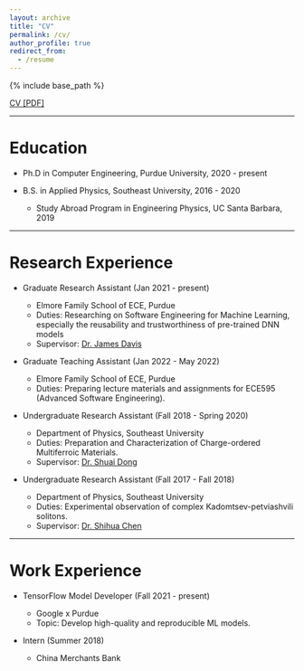 ```yaml
---
layout: archive
title: "CV"
permalink: /cv/
author_profile: true
redirect_from:
  - /resume
---
```


{% include base_path %}

[CV [PDF]](https://wenxin-jiang.github.io/files/CV.pdf)


<!-- [CV (short) [PDF]](https://wenxin-jiang.github.io/files/CV_short.pdf) -->


---
Education
======

* Ph.D in Computer Engineering, Purdue University, 2020 - present

* B.S. in Applied Physics, Southeast University, 2016 - 2020
  * Study Abroad Program in Engineering Physics, UC Santa Barbara, 2019

---
Research Experience
======
* Graduate Research Assistant (Jan 2021 - present)
  * Elmore Family School of ECE, Purdue
  * Duties:  Researching on Software Engineering for Machine Learning, especially the reusability and trustworthiness of pre-trained DNN models
  * Supervisor: [Dr. James Davis](https://davisjam.github.io/)

* Graduate Teaching Assistant (Jan 2022 - May 2022)
  * Elmore Family School of ECE, Purdue
  * Duties: Preparing lecture materials and assignments for ECE595 (Advanced Software Engineering).

* Undergraduate Research Assistant (Fall 2018 - Spring 2020)
  * Department of Physics, Southeast University
  * Duties: Preparation and Characterization of Charge-ordered Multiferroic Materials.
  * Supervisor: [Dr. Shuai Dong](https://physics.seu.edu.cn/sdong/)

* Undergraduate Research Assistant (Fall 2017 - Fall 2018)
  * Department of Physics, Southeast University
  * Duties: Experimental observation of complex Kadomtsev-petviashvili solitons.
  * Supervisor: [Dr. Shihua Chen](https://physics.seu.edu.cn/2019/0116/c23159a258528/page.htm)

---
Work Experience
======
* TensorFlow Model Developer (Fall 2021 - present)
  * Google x Purdue
  * Topic: Develop high-quality and reproducible ML models.

* Intern (Summer 2018)
  * China Merchants Bank

  